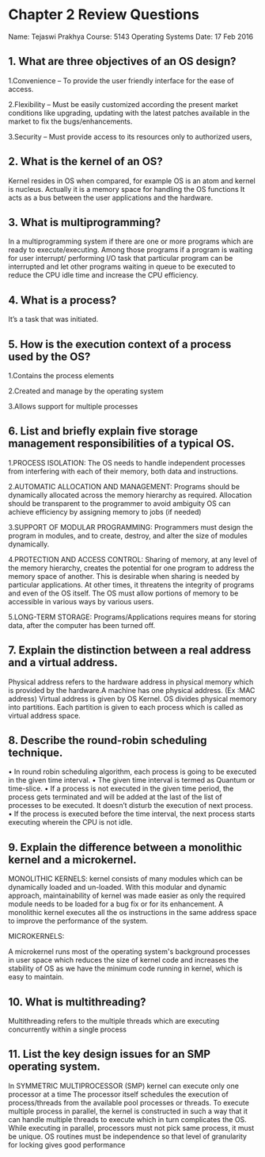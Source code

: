 # Chapter 2 Review Questions
Name: Tejaswi Prakhya
Course: 5143 Operating Systems
Date: 17 Feb 2016


## 1.	What are three objectives of an OS design?
 1.Convenience – To provide the user friendly interface for the ease of access.
 
 2.Flexibility – Must be easily customized according the present market conditions like upgrading, updating with the latest patches available in the market to fix the bugs/enhancements.
 
 3.Security – Must provide access to its resources only to authorized users, 

## 2. What is the kernel of an OS?

Kernel resides in OS when compared, for example OS is an atom and kernel is nucleus. Actually it is a memory space for handling the OS functions
It acts as a bus between the user applications and the hardware. 

## 3. What is multiprogramming?
In a multiprogramming system if there are one or more programs which are ready to execute/executing. Among those programs if a program is waiting for user interrupt/ performing I/O task that particular program can be interrupted and let other programs waiting in queue to be executed to reduce the CPU idle time and increase the CPU efficiency.

## 4.	What is a process?
It’s a task that was initiated.

## 5.	How is the execution context of a process used by the OS?
1.Contains the process elements

2.Created and manage by the operating system

3.Allows support for multiple processes

## 6.	List and briefly explain five storage management responsibilities of a typical OS.
1.PROCESS ISOLATION:
The OS needs to handle independent processes from interfering with each of their memory, both data and instructions.

2.AUTOMATIC ALLOCATION AND MANAGEMENT:
Programs should be dynamically allocated across the memory hierarchy as required. Allocation should be transparent to the programmer to avoid ambiguity
OS can achieve efficiency by assigning memory to jobs (if needed)

3.SUPPORT OF MODULAR PROGRAMMING:
Programmers must design the program in modules, and to create, destroy, and alter the size of modules dynamically.

4.PROTECTION AND ACCESS CONTROL:
Sharing of memory, at any level of the memory hierarchy, creates the potential for one program to address the memory space
of another. This is desirable when sharing is needed by particular applications.
At other times, it threatens the integrity of programs and even of the OS itself.
The OS must allow portions of memory to be accessible in various ways by
various users.

5.LONG-TERM STORAGE:
Programs/Applications requires means for storing data, after the computer has been turned off.

## 7.	Explain the distinction between a real address and a virtual address.
Physical address refers to the hardware address in physical memory which is provided by the hardware.A machine has one physical address. (Ex :MAC address) 
Virtual address is given by OS Kernel. OS divides physical memory into partitions. Each partition is given to each process which is called as virtual address space.

## 8.	Describe the round-robin scheduling technique.
•	In round robin scheduling algorithm, each process is going to be executed in the given time interval.
•	The given time interval is termed as Quantum or time-slice.
•	If a process is not executed in the given time period, the process gets terminated and will be added at the last of the list of processes to be executed. It doesn’t disturb the execution of next process. 
•	If the process is executed before the time interval, the next process starts executing wherein the CPU is not idle. 

## 9.	Explain the difference between a monolithic kernel and a microkernel.
MONOLITHIC KERNELS:
kernel consists of many modules which can be dynamically loaded and un-loaded. With this modular and dynamic approach, maintainability of kernel was made easier as only the required module needs to be loaded for a bug fix or for its enhancement. A monolithic kernel executes all the os instructions in the same address space to improve the performance of the system.

MICROKERNELS:

A microkernel runs most of the operating system's background processes in user space which reduces the size of kernel code and increases the stability of OS as we have the minimum code running in kernel, which is easy to maintain.

## 10.	What is multithreading?
Multithreading refers to the multiple threads which are executing concurrently within a single process

## 11.	List the key design issues for an SMP operating system.
In SYMMETRIC MULTIPROCESSOR (SMP)
kernel can execute only one processor at a time
The processor itself schedules the execution of process/threads from the available pool processes or threads. 
To execute multiple process in parallel, the kernel is constructed in such a way that it can handle multiple threads to execute which in turn complicates the OS. While executing in parallel, processors must not pick same process, it must be unique.
OS routines must be independence so that level of granularity for locking gives good performance

